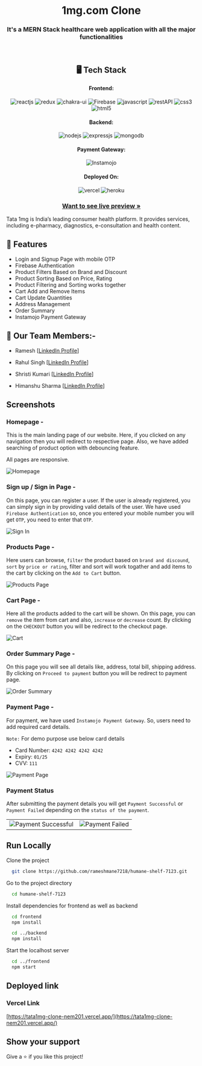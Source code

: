 <h1 align="center">1mg.com Clone</h1>
<h3 align="center">It's a MERN Stack healthcare web application with all the major functionalities</h3>

<br/>

<h2 align="center">🖥️ Tech Stack</h2>

<h4 align="center">Frontend:</h4>
<p align="center">
  <img src="https://img.shields.io/badge/React (18.2.0)-20232A?style=for-the-badge&logo=react&logoColor=61DAFB" alt="reactjs" />
  <img src="https://img.shields.io/badge/Redux (4.2.0)-593D88?style=for-the-badge&logo=redux&logoColor=white" alt="redux" />
  <img src="https://img.shields.io/badge/Chakra%20UI (2.2.8)-3bc7bd?style=for-the-badge&logo=chakraui&logoColor=white" alt="chakra-ui" />
  <img src="https://img.shields.io/badge/Firebase (9.9.3)-20232A?style=for-the-badge&logo=firebase&logoColor=ffcd33" alt="Firebase" />
  <img src="https://img.shields.io/badge/JavaScript-323330?style=for-the-badge&logo=javascript&logoColor=F7DF1E" alt="javascript" />
  <img src="https://img.shields.io/badge/Rest_API-02303A?style=for-the-badge&logo=react-router&logoColor=white" alt="restAPI" />
  <img src="https://img.shields.io/badge/CSS3-1572B6?style=for-the-badge&logo=css3&logoColor=white" alt="css3" />
  <img src="https://img.shields.io/badge/HTML5-E34F26?style=for-the-badge&logo=html5&logoColor=white" alt="html5" />
</p>
<h4 align="center">Backend:</h4>

<p align="center">
  <img src="https://img.shields.io/badge/Node.js (16.14.2)-339933?style=for-the-badge&logo=nodedotjs&logoColor=white" alt="nodejs" />
  <img src="https://img.shields.io/badge/Express.js (4.18.1)-000000?style=for-the-badge&logo=express&logoColor=white" alt="expressjs" />
  <img src="https://img.shields.io/badge/MongoDB (6.0)-4EA94B?style=for-the-badge&logo=mongodb&logoColor=white" alt="mongodb" />
</p>

<h4 align="center">Payment Gateway:</h4>

<p align="center">
  <img src="https://img.shields.io/badge/-Instamojo-blue" alt="Instamojo" />
</p>

<h4 align="center">Deployed On:</h4>

<p align="center">
  <img src="https://img.shields.io/badge/vercel-000000?style=for-the-badge&logo=vercel&logoColor=white" alt="vercel" />
  <img src="https://img.shields.io/badge/Heroku-430098?style=for-the-badge&logo=heroku&logoColor=white" alt="heroku" />
</p>

<h3 align="center"><a href="https://tata1mg-clone-nem201.vercel.app/"><strong>Want to see live preview »</strong></a></h3>

Tata 1mg is India’s leading consumer health platform. It provides services, including e-pharmacy, diagnostics, e-consultation and health content.
<br/>

## 🚀 Features

-   Login and Signup Page with mobile OTP
-   Firebase Authentication
-   Product Filters Based on Brand and Discount
-   Product Sorting Based on Price, Rating
-   Product Filtering and Sorting works together
-   Cart Add and Remove Items
-   Cart Update Quantities
-   Address Management
-   Order Summary
-   Instamojo Payment Gateway

## 🚀 Our Team Members:-

-   Ramesh [[LinkedIn Profile](https://www.linkedin.com/in/ramesh-mane-268a0014a/)]

-   Rahul Singh [[LinkedIn Profile](https://www.linkedin.com/in/rahul-singh-437a4b234/)]

-   Shristi Kumari [[LinkedIn Profile](https://www.linkedin.com/in/shristi-kumari-b07927247/)]

-   Himanshu Sharma [[LinkedIn Profile](https://www.linkedin.com/in/himanshu-40a7b7135/)]

## Screenshots

### Homepage -

This is the main landing page of our website. Here, if you clicked on any navigation then you will redirect to respective page. Also, we have added searching of product option with debouncing feature.

All pages are responsive.

![Homepage ](./screenshots/homepage.png)

### Sign up / Sign in Page -

On this page, you can register a user. If the user is already registered, you can simply sign in by providing valid details of the user. We have used `Firebase Authentication` so, once you entered your mobile number you will get `OTP`, you need to enter that `OTP`.

![Sign In](./screenshots/login.PNG)

### Products Page -

Here users can browse, `filter` the product based on `brand and discound`, `sort` by `price or rating`, filter and sort will work togather and add items to the cart by clicking on the `Add to Cart` button.

![Products Page](./screenshots/product.png)

### Cart Page -

Here all the products added to the cart will be shown. On this page, you can `remove` the item from cart and also, `increase` or `decrease` count. By clicking on the `CHECKOUT` button you will be redirect to the checkout page.

![Cart](./screenshots/cart.png)

### Order Summary Page -

On this page you will see all details like, address, total bill, shipping address. By clicking on `Proceed to payment` button you will be redirect to payment page.

![Order Summary](./screenshots/ordersummary.png)

### Payment Page -

For payment, we have used `Instamojo Payment Gateway`. So, users need to add required card details.

`Note:` For demo purpose use below card details

-   Card Number: `4242 4242 4242 4242`
-   Expiry: `01/25`
-   CVV: `111`

![Payment Page](./screenshots/payment.png)

### Payment Status

After submitting the payment details you will get `Payment Successful` or `Payment Failed` depending on the `status of the payment`.

<table>
  <tr>
    <td><img src="./screenshots/paymentsuccessful.png" alt="Payment Successful" /></td>
    <td><img src="./screenshots/paymentfailed.png" alt="Payment Failed" /></td>
  </tr>
</table>

## Run Locally

Clone the project

```bash
  git clone https://github.com/rameshmane7218/humane-shelf-7123.git
```

Go to the project directory

```bash
  cd humane-shelf-7123
```

Install dependencies for frontend as well as backend

```bash
  cd frontend
  npm install
```

```bash
  cd ../backend
  npm install
```

Start the localhost server

```bash
  cd ../frontend
  npm start
```

## Deployed link

### Vercel Link

[https://tata1mg-clone-nem201.vercel.app/](https://tata1mg-clone-nem201.vercel.app/)

## Show your support

Give a ⭐️ if you like this project!

